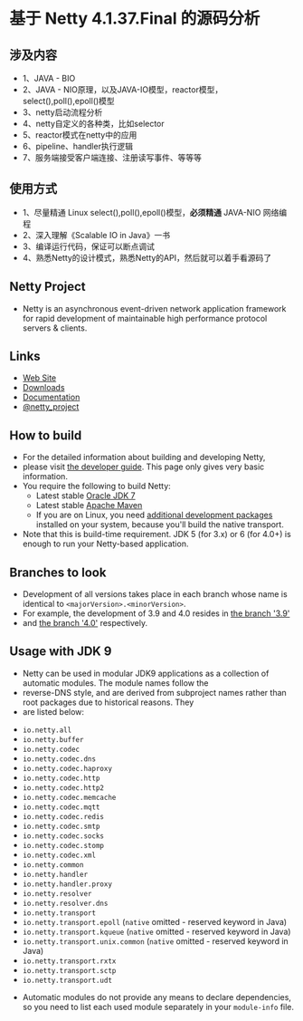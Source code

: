 # 基于 Netty 4.1.37.Final 的源码分析

## 涉及内容
+ 1、JAVA - BIO
+ 2、JAVA - NIO原理，以及JAVA-IO模型，reactor模型，select(),poll(),epoll()模型
+ 3、netty启动流程分析
+ 4、netty自定义的各种类，比如selector
+ 5、reactor模式在netty中的应用
+ 6、pipeline、handler执行逻辑
+ 7、服务端接受客户端连接、注册读写事件、等等等
## 使用方式
+ 1、尽量精通 Linux select(),poll(),epoll()模型，**必须精通** JAVA-NIO 网络编程
+ 2、深入理解《Scalable IO in Java》一书
+ 3、编译运行代码，保证可以断点调试
+ 4、熟悉Netty的设计模式，熟悉Netty的API，然后就可以着手看源码了

## Netty Project
+ Netty is an asynchronous event-driven network application framework for rapid development of maintainable high performance protocol servers & clients.
## Links
* [Web Site](http://netty.io/)
* [Downloads](http://netty.io/downloads.html)
* [Documentation](http://netty.io/wiki/)
* [@netty_project](https://twitter.com/netty_project)
## How to build
+ For the detailed information about building and developing Netty, 
+ please visit [the developer guide](http://netty.io/wiki/developer-guide.html).  This page only gives very basic information.
+ You require the following to build Netty:
  * Latest stable [Oracle JDK 7](http://www.oracle.com/technetwork/java/)
  * Latest stable [Apache Maven](http://maven.apache.org/)
  * If you are on Linux, you need [additional development packages](http://netty.io/wiki/native-transports.html) installed on your system, because you'll build the native transport.
+ Note that this is build-time requirement.  JDK 5 (for 3.x) or 6 (for 4.0+) is enough to run your Netty-based application.
## Branches to look
+ Development of all versions takes place in each branch whose name is identical to `<majorVersion>.<minorVersion>`.  
+ For example, the development of 3.9 and 4.0 resides in [the branch '3.9'](https://github.com/netty/netty/tree/3.9) 
+ and [the branch '4.0'](https://github.com/netty/netty/tree/4.0) respectively.
## Usage with JDK 9
+ Netty can be used in modular JDK9 applications as a collection of automatic modules. The module names follow the
+ reverse-DNS style, and are derived from subproject names rather than root packages due to historical reasons. They
+ are listed below:
 * `io.netty.all`
 * `io.netty.buffer`
 * `io.netty.codec`
 * `io.netty.codec.dns`
 * `io.netty.codec.haproxy`
 * `io.netty.codec.http`
 * `io.netty.codec.http2`
 * `io.netty.codec.memcache`
 * `io.netty.codec.mqtt`
 * `io.netty.codec.redis`
 * `io.netty.codec.smtp`
 * `io.netty.codec.socks`
 * `io.netty.codec.stomp`
 * `io.netty.codec.xml`
 * `io.netty.common`
 * `io.netty.handler`
 * `io.netty.handler.proxy`
 * `io.netty.resolver`
 * `io.netty.resolver.dns`
 * `io.netty.transport`
 * `io.netty.transport.epoll` (`native` omitted - reserved keyword in Java)
 * `io.netty.transport.kqueue` (`native` omitted - reserved keyword in Java)
 * `io.netty.transport.unix.common` (`native` omitted - reserved keyword in Java)
 * `io.netty.transport.rxtx`
 * `io.netty.transport.sctp`
 * `io.netty.transport.udt`
+ Automatic modules do not provide any means to declare dependencies, so you need to list each used module separately in your `module-info` file.
